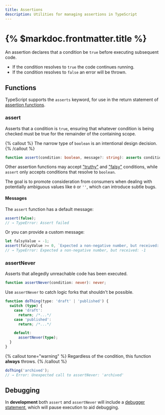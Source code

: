 ```yaml
---
title: Assertions
description: Utilities for managing assertions in TypeScript
---
```


# {% $markdoc.frontmatter.title %}

An assertion declares that a condition be `true` before executing subsequent code.

- If the condition resolves to `true` the code continues running.
- If the condition resolves to `false` an error will be thrown.

## Functions

TypeScript supports the `asserts` keyword, for use in the return statement of [assertion functions](https://www.typescriptlang.org/docs/handbook/release-notes/typescript-3-7.html#assertion-functions).

### assert

Asserts that a condition is `true`, ensuring that whatever condition is being checked must be true for the remainder of the containing scope.

{% callout %}
The narrow type of `boolean` is an intentional design decision.
{% /callout %}

```ts
function assert(condition: boolean, message?: string): asserts condition;
```

Other assertion functions may accept ["truthy"](https://developer.mozilla.org/en-US/docs/Glossary/Truthy) and ["falsy"](https://developer.mozilla.org/en-US/docs/Glossary/Falsy) conditions, while `assert` only accepts conditions that resolve to `boolean`.

The goal is to promote consideration from consumers when dealing with potentially ambiguous values like `0` or `''`, which can introduce subtle bugs.

#### Messages

The `assert` function has a default message:

```ts
assert(false);
// → TypeError: Assert failed
```

Or you can provide a custom message:

```ts
let falsyValue = -1;
assert(falsyValue >= 0, `Expected a non-negative number, but received: ${falsyValue}`);
// → TypeError: Expected a non-negative number, but received: -1
```

### assertNever

Asserts that allegedly unreachable code has been executed.

```ts
function assertNever(condition: never): never;
```

Use `assertNever` to catch logic forks that shouldn't be possible.

```ts
function doThing(type: 'draft' | 'published') {
  switch (type) {
    case 'draft':
      return; /*...*/
    case 'published':
      return; /*...*/

    default:
      assertNever(type);
  }
}
```

{% callout tone="warning" %}
Regardless of the condition, this function **always** throws.
{% /callout %}

```ts
doThing('archived');
// → Error: Unexpected call to assertNever: 'archived'
```

## Debugging

In **development** both `assert` and `assertNever` will include a [debugger statement](https://developer.mozilla.org/en-US/docs/Web/JavaScript/Reference/Statements/debugger), which will pause execution to aid debugging.
